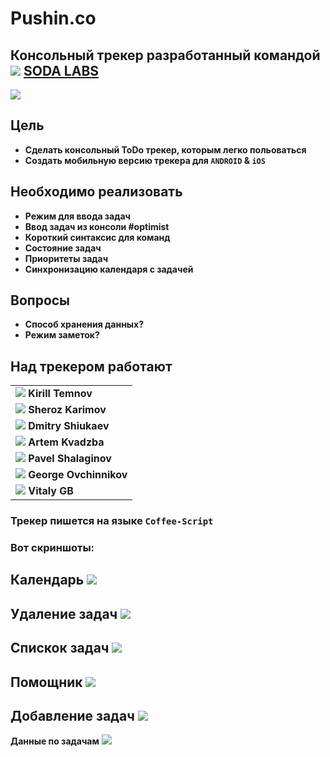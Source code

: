 Pushin.co
====================================================================================================================

## Консольный трекер разработанный командой ![](https://avatars3.githubusercontent.com/u/4658189?s=30) [**SODA LABS**](https://github.com/soda-io)
![](https://github.com/soda-io/Hacks-and-Tips/blob/master/media/images/%D1%81%D0%BA%D1%80%D0%B8%D0%BD%D1%88%D0%BE%D1%82%20%D0%B4%D0%BB%D1%8F%20%D0%B7%D0%B0%D0%B4%D0%B0%D1%87.png?raw=true)

## Цель
- **Сделать консольный ToDo трекер, которым легко польоваться**  
- **Создать мобильную версию трекера для `ANDROID` & `iOS`**

## Необходимо реализовать

- **Режим для ввода задач**
- **Ввод задач из консоли #optimist**
- **Короткий синтаксис для команд**
- **Состояние задач**
- **Приоритеты задач**
- **Синхронизацию календаря с задачей**

## Вопросы

- **Способ хранения данных?**
- **Режим заметок?**

## Над трекером работают

|                                                                                  |  
|----------------------------------------------------------------------------------| 
|![](https://avatars0.githubusercontent.com/u/147170?s=100) **Kirill Temnov**      | 
|![](https://avatars0.githubusercontent.com/u/4226210?s=100) **Sheroz Karimov**    |  
|![](https://avatars3.githubusercontent.com/u/5991448?s=100) **Dmitry Shiukaev**   | 
|![](https://avatars3.githubusercontent.com/u/4639509?s=100) **Artem Kvadzba**     |                  
|![](https://avatars0.githubusercontent.com/u/3833771?s=100) **Pavel Shalaginov**  | 
|![](https://avatars1.githubusercontent.com/u/6061182?s=100) **George Ovchinnikov**|  
|![](https://avatars0.githubusercontent.com/u/842476?s=100) **Vitaly GB**          |  

### Трекер пишется на языке **`Coffee-Script`**
### Вот скриншоты:
**Календарь**
![](https://github.com/soda-io/Hacks-and-Tips/blob/master/media/images/%D0%9A%D0%B0%D0%BB%D0%B5%D0%BD%D0%B4%D0%B0%D1%80%D1%8C%20%D0%B4%D0%BB%D1%8F%20%D1%82%D1%80%D0%B5%D0%BA%D0%B5%D1%80%D0%B0.png?raw=true)
---------------------------------------------------------------
**Удаление задач**
![](https://github.com/soda-io/Hacks-and-Tips/blob/master/media/images/%D0%A3%D0%B4%D0%B0%D0%BB%D0%B5%D0%BD%D0%B8%D0%B5%20%D0%B7%D0%B0%D0%B4%D0%B0%D1%87.png?raw=true)
---------------------------------------------------------------
**Спискок задач**
![](https://github.com/soda-io/Hacks-and-Tips/blob/master/media/images/%D0%B2%D1%8B%D0%B2%D0%BE%D0%B4%20%D0%B7%D0%B0%D0%B4%D0%B0%D1%87%20%D1%82%D1%80%D0%B5%D0%BA%D0%B5%D1%80%D0%B0.png?raw=true)
---------------------------------------------------------------
**Помощник**
![](https://github.com/soda-io/Hacks-and-Tips/blob/master/media/images/%D0%B2%D1%8B%D0%B2%D0%BE%D0%B4%20%D0%BF%D0%BE%D0%BC%D0%BE%D1%89%D0%BD%D0%B8%D0%BA%D0%B0%20%D0%BF%D0%BE%20%D0%BA%D0%BE%D0%BC%D0%B0%D0%BD%D0%B4%D0%B0%D0%BC.png?raw=true)
---------------------------------------------------------------
**Добавление задач**
![](https://github.com/soda-io/Hacks-and-Tips/blob/master/media/images/%D0%B4%D0%BE%D0%B1%D0%B0%D0%B2%D0%BB%D0%B5%D0%BD%D0%B8%D0%B5%20%D0%B7%D0%B0%D0%B4%D0%B0%D1%87.png?raw=true)
---------------------------------------------------------------
**Данные по задачам**
![](https://github.com/soda-io/Hacks-and-Tips/blob/master/media/images/%D1%81%D0%BA%D1%80%D0%B8%D0%BD%D1%88%D0%BE%D1%82%20%D0%B4%D0%BB%D1%8F%20%D0%B7%D0%B0%D0%B4%D0%B0%D1%87.png?raw=true)
